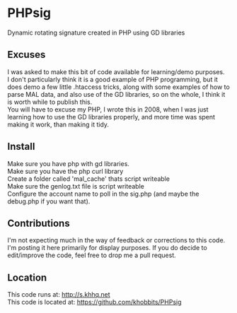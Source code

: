 PHPsig
======

Dynamic rotating signature created in PHP using GD libraries

Excuses
-----------
I was asked to make this bit of code available for learning/demo purposes.<br />
I don't particularly think it is a good example of PHP programming, but it does demo a few little .htaccess tricks, along with some examples of how to parse MAL data, and also use of the GD libraries, so on the whole, I think it is worth while to publish this.<br />
You will have to excuse my PHP, I wrote this in 2008, when I was just learning how to use the GD libraries properly, and more time was spent making it work, than making it tidy.

Install
-----------
Make sure you have php with gd libraries.<br />
Make sure you have the php curl library<br />
Create a folder called 'mal_cache' thats script writeable<br />
Make sure the genlog.txt file is script writeable<br />
Configure the account name to poll in the sig.php (and maybe the debug.php if you want that).

Contributions
-----------
I'm not expecting much in the way of feedback or corrections to this code.  I'm posting it here primarily for display purposes.  If you do decide to edit/improve the code, feel free to drop me a pull request.

Location
-----------
This code runs at: http://s.khhq.net<br />
This code is located at: https://github.com/khobbits/PHPsig